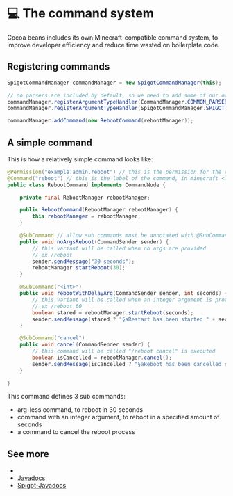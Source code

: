 # 💻 The command system

Cocoa beans includes its own Minecraft-compatible command system, to improve developer efficiency and reduce time wasted
on boilerplate code.

## Registering commands
```java
SpigotCommandManager commandManager = new SpigotCommandManager(this);

// no parsers are included by default, so we need to add some of our own
commandManager.registerArgumentTypeHandler(CommandManager.COMMON_PARSERS);
commandManager.registerArgumentTypeHandler(SpigotCommandManager.SPIGOT_PARSERS);

commandManager.addCommand(new RebootCommand(rebootManager));
```
## A simple command

This is how a relatively simple command looks like:

```java
@Permission("example.admin.reboot") // this is the permission for the root command
@Command("reboot") // this is the label of the command, in minecraft <label>
public class RebootCommand implements CommandNode {

    private final RebootManager rebootManager;

    public RebootCommand(RebootManager rebootManager) {
        this.rebootManager = rebootManager;
    }

    @SubCommand // allow sub commands most be annotated with @SubCommand
    public void noArgsReboot(CommandSender sender) {
        // this variant will be called when no args are provided
        // ex /reboot
        sender.sendMessage("30 seconds");
        rebootManager.startReboot(30);
    }

    @SubCommand("<int>")
    public void rebootWithDelayArg(CommandSender sender, int seconds) {
        // this variant will be called when an integer argument is provided
        // ex /reboot 60
        boolean stared = rebootManager.startReboot(seconds);
        sender.sendMessage(stared ? "§aRestart has been started " + seconds + " seconds (yeah I'm lazy do add parser)" : "§cThere is already reboot");
    }

    @SubCommand("cancel")
    public void cancel(CommandSender sender) {
        // this command will be called "/reboot cancel" is executed
        boolean isCancelled = rebootManager.cancel();
        sender.sendMessage(isCancelled ? "§aReboot has been cancelled successful" : "§cThere is no reboot process that needed to be cancel");
    }

}
```

This command defines 3 sub commands:
- arg-less command, to reboot in 30 seconds
- command with an integer argument, to reboot in a specified amount of seconds
- a command to cancel the reboot process

## See more
* [](examples.md)
* [Javadocs](https://cocoa-beans.apartium.net/%version%/commands/)
* [Spigot-Javadocs](https://cocoa-beans.apartium.net/%version%/commands-spigot/)


